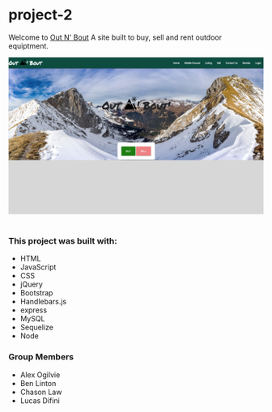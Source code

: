 # project-2
<p>Welcome to 
 <a href="https://ogilvie1231.github.io/project-1/">Out N' Bout</a> A site built to buy, sell and rent outdoor equiptment.</p>
<img src="./assets/13.png" alt="site image" >&nbsp;
<!-- ![cover photo](./assets/13.png) -->
<h3>This project was built with:</h3>
<ul>
    <li>HTML</li>
    <li>JavaScript</li>
    <li>CSS</li>
    <li>jQuery</li>
    <li>Bootstrap</li>
    <li>Handlebars.js</li>
    <li>express</li>
    <li>MySQL</li>
    <li>Sequelize</li>
    <li>Node</li>
</ul>
<h3>Group Members</h3>
<ul>
    <li>Alex Ogilvie</li>
    <li>Ben Linton</li>
    <li>Chason Law</li>
    <li>Lucas Difini</li>
</ul>